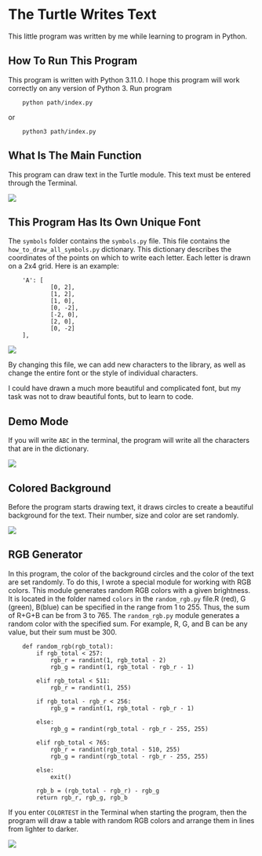 # The Turtle Writes Text #
This little program was written by me while learning to program in Python.

## How To Run This Program ##
This program is written with Python 3.11.0. I hope this program will work correctly on any version of Python 3.
Run program

        python path/index.py
        
or

        python3 path/index.py

## What Is The Main Function ##
This program can draw text in the Turtle module. This text must be entered through the Terminal.

![](https://drive.google.com/uc?export=download&id=1k-WvxBioXIPDCWh1-aQyho8ut8qi-MsI)

## This Program Has Its Own Unique Font ##
The `symbols` folder contains the `symbols.py` file. This file contains the `how_to_draw_all_symbols.py` dictionary. This dictionary describes the coordinates of the points on which to write each letter. Each letter is drawn on a 2x4 grid. Here is an example:

        'A': [
                [0, 2],
                [1, 2],
                [1, 0],
                [0, -2],
                [-2, 0],
                [2, 0],
                [0, -2]
        ],
        
![](https://drive.google.com/uc?export=download&id=1IaXs21z-b3ebNb-fr1Ow59uLY9utqvUD)

By changing this file, we can add new characters to the library, as well as change the entire font or the style of individual characters.

I could have drawn a much more beautiful and complicated font, but my task was not to draw beautiful fonts, but to learn to code.

## Demo Mode ##
If you will write `ABC` in the terminal, the program will write all the characters that are in the dictionary.

![](https://drive.google.com/uc?export=download&id=1jwwdFEjE-2UULIi1bMTnhQeIKPma61O_)

## Colored Background ##
Before the program starts drawing text, it draws circles to create a beautiful background for the text. Their number, size and color are set randomly.

![](https://drive.google.com/uc?export=download&id=1fBTTlgqyJTrN-7Lg6I3q8tgq62NjkaP3)

## RGB Generator ##
In this program, the color of the background circles and the color of the text are set randomly. To do this, I wrote a special module for working with RGB colors. This module generates random RGB colors with a given brightness. It is located in the  folder named `colors` in the `random_rgb.py` file.R (red), G (green), B(blue) can be specified in the range from 1 to 255. Thus, the sum of R+G+B can be from 3 to 765. The `random_rgb.py` module generates a random color with the specified sum. For example, R, G, and B can be any value, but their sum must be 300.

        def random_rgb(rgb_total):
            if rgb_total < 257:
                rgb_r = randint(1, rgb_total - 2)
                rgb_g = randint(1, rgb_total - rgb_r - 1)

            elif rgb_total < 511:
                rgb_r = randint(1, 255)

            if rgb_total - rgb_r < 256:
                rgb_g = randint(1, rgb_total - rgb_r - 1)

            else:
                rgb_g = randint(rgb_total - rgb_r - 255, 255)

            elif rgb_total < 765:
                rgb_r = randint(rgb_total - 510, 255)
                rgb_g = randint(rgb_total - rgb_r - 255, 255)

            else:
                exit()

            rgb_b = (rgb_total - rgb_r) - rgb_g
            return rgb_r, rgb_g, rgb_b

If you enter `COLORTEST` in the Terminal when starting the program, then the program will draw a table with random RGB colors and arrange them in lines from lighter to darker.

![](https://drive.google.com/uc?export=download&id=1u1Uezyv_sZNarZVrObOjtTkC9znVOhpC)
